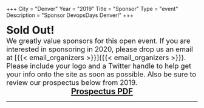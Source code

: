 +++
City = "Denver"
Year = "2019"
Title = "Sponsor"
Type = "event"
Description = "Sponsor DevopsDays Denver!"
+++

<div style="font-size: 2em; font-weight: bold;">
  Sold Out!
</div>
<div style="font-size: 1.3em">
  We greatly value sponsors for this open event.  If you are interested in sponsoring in 2020, please drop us an email at [{{< email_organizers >}}]({{< email_organizers >}}). Please include your logo and a Twitter handle to help get your info onto the site as soon as possible. Also be sure to review our prospectus below from 2019.
</div>
<div style="font-weight: bold; font-size: 1.5em; text-align: center;">
  <a href="https://drive.google.com/file/d/1vkjjGbKi0O98fvQqVmMmU3dsrxEM1qEd/view">Prospectus PDF</a>
</div>
<hr/>
